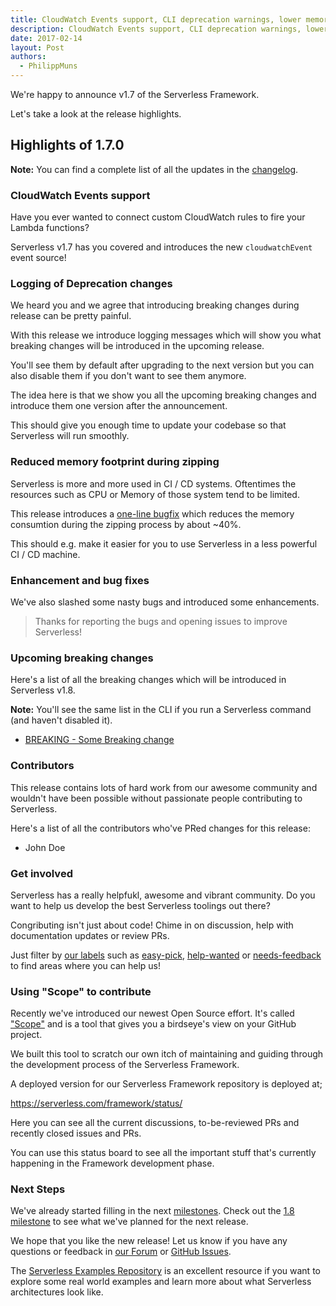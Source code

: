 ```yaml
---
title: CloudWatch Events support, CLI deprecation warnings, lower memory usage during zipping, bugfixes and improvements in Serverless Framework v1.7
description: CloudWatch Events support, CLI deprecation warnings, lower memory usage during zipping, bugfixes and improvements in the Serverless Framework v1.7 release.
date: 2017-02-14
layout: Post
authors:
  - PhilippMuns
---
```


We're happy to announce v1.7 of the Serverless Framework.

Let's take a look at the release highlights.

## Highlights of 1.7.0

**Note:** You can find a complete list of all the updates in the [changelog](https://github.com/serverless/serverless/blob/master/CHANGELOG.md).

### CloudWatch Events support

Have you ever wanted to connect custom CloudWatch rules to fire your Lambda functions?

Serverless v1.7 has you covered and introduces the new `cloudwatchEvent` event source!

### Logging of Deprecation changes

We heard you and we agree that introducing breaking changes during release can be pretty painful.

With this release we introduce logging messages which will show you what breaking changes will be introduced in the upcoming release.

You'll see them by default after upgrading to the next version but you can also disable them if you don't want to see them anymore.

The idea here is that we show you all the upcoming breaking changes and introduce them one version after the announcement.

This should give you enough time to update your codebase so that Serverless will run smoothly.

### Reduced memory footprint during zipping

Serverless is more and more used in CI / CD systems. Oftentimes the resources such as CPU or Memory of those system tend to be limited.

This release introduces a [one-line bugfix](https://github.com/serverless/serverless/pull/3220) which reduces the memory consumtion during the zipping process by about ~40%.

This should e.g. make it easier for you to use Serverless in a less powerful CI / CD machine.

### Enhancement and bug fixes

We've also slashed some nasty bugs and introduced some enhancements.

> Thanks for reporting the bugs and opening issues to improve Serverless!

### Upcoming breaking changes

Here's a list of all the breaking changes which will be introduced in Serverless v1.8.

**Note:** You'll see the same list in the CLI if you run a Serverless command (and haven't disabled it).

- [BREAKING - Some Breaking change](https://github.com/serverless/serverless)

### Contributors

This release contains lots of hard work from our awesome community and wouldn't have been possible without passionate people contributing to Serverless.

Here's a list of all the contributors who've PRed changes for this release:

- John Doe

### Get involved

Serverless has a really helpfukl, awesome and vibrant community. Do you want to help us develop the best Serverless toolings out there?

Congributing isn't just about code! Chime in on discussion, help with documentation updates or review PRs.

Just filter by [our labels](https://github.com/serverless/serverless/labels) such as [easy-pick](https://github.com/serverless/serverless/issues?q=is%3Aopen+is%3Aissue+label%3Astatus%2Feasy-pick), [help-wanted](https://github.com/serverless/serverless/issues?q=is%3Aopen+is%3Aissue+label%3Astatus%2Fhelp-wanted) or [needs-feedback](https://github.com/serverless/serverless/labels/stage%2Fneeds-feedback) to find areas where you can help us!

### Using "Scope" to contribute

Recently we've introduced our newest Open Source effort. It's called ["Scope"](https://github.com/serverless/scope) and is a tool that gives you a birdseye's view on your GitHub project.

We built this tool to scratch our own itch of maintaining and guiding through the development process of the Serverless Framework.

A deployed version for our Serverless Framework repository is deployed at;

https://serverless.com/framework/status/

Here you can see all the current discussions, to-be-reviewed PRs and recently closed issues and PRs.

You can use this status board to see all the important stuff that's currently happening in the Framework development phase.

### Next Steps

We've already started filling in the next [milestones](https://github.com/serverless/serverless/milestones). Check out the [1.8 milestone](https://github.com/serverless/serverless/milestone/23) to see what we've planned for the next release.

We hope that you like the new release! Let us know if you have any questions or feedback in [our Forum](http://forum.serverless.com/) or [GitHub Issues](https://github.com/serverless/serverless/issues).

The [Serverless Examples Repository](https://github.com/serverless/examples) is an excellent resource if you want to explore some real world examples and learn more about what Serverless architectures look like.
